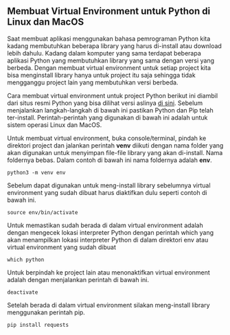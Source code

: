 ## Membuat Virtual Environment untuk Python di Linux dan MacOS

Saat membuat aplikasi menggunakan bahasa pemrograman Python kita kadang membutuhkan beberapa library yang harus di-install atau download lebih dahulu. Kadang dalam komputer yang sama terdapat beberapa aplikasi Python yang membutuhkan library yang sama dengan versi yang berbeda. Dengan membuat virtual environment untuk setiap project kita bisa menginstall library hanya untuk project itu saja sehingga tidak mengganggu project lain yang membutuhkan versi berbeda.  
  
Cara membuat virtual environment untuk project Python berikut ini diambil dari situs resmi Python yang bisa dilihat versi aslinya [di sini](https://packaging.python.org/guides/installing-using-pip-and-virtual-environments/). Sebelum menjalankan langkah-langkah di bawah ini pastikan Python dan Pip telah ter-install. Perintah-perintah yang digunakan di bawah ini adalah untuk sistem operasi Linux dan MacOS.  
  
Untuk membuat virtual environment, buka console/terminal, pindah ke direktori project dan jalankan perintah **venv** diikuti dengan nama folder yang akan digunakan untuk menyimpan file-file library yang akan di-install. Nama foldernya bebas. Dalam contoh di bawah ini nama foldernya adalah **env**.  
```
python3 -m venv env
```
Sebelum dapat digunakan untuk meng-install library sebelumnya virtual environment yang sudah dibuat harus diaktifkan dulu seperti contoh di bawah ini.
```
source env/bin/activate
```
Untuk memastikan sudah berada di dalam virtual environment adalah dengan mengecek lokasi interpreter Python dengan perintah which yang akan menampilkan lokasi interpreter Python di dalam direktori env atau virtual environment yang sudah dibuat
```
which python
```
Untuk berpindah ke project lain atau menonaktifkan virtual environment adalah dengan menjalankan perintah di bawah ini.
```
deactivate
```
Setelah berada di dalam virtual environment silakan meng-install library menggunakan perintah pip.
```
pip install requests
```
